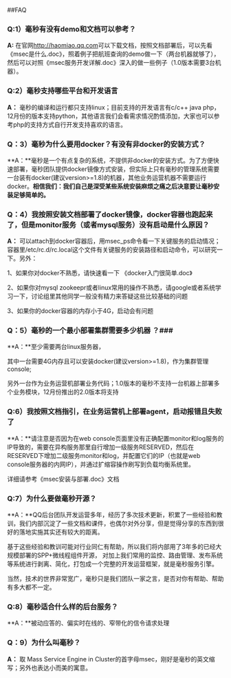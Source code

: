 ##FAQ

### Q:1）毫秒有没有demo和文档可以参考？ ###

**A:** 在官网<http://haomiao.qq.com>可以下载文档，按照文档部署后，可以先看 《msec是什么.doc》，照着例子把航班查询的demo做一下（两台机器就够了），然后可以对照《msec服务开发详解.doc》深入的做一些例子（1.0版本需要3台机器）。

### Q:2）毫秒支持哪些平台和开发语言 ###
**A：** 毫秒的编译和运行都只支持linux；目前支持的开发语言有c/c++ java php，12月份的版本支持python，其他语言我们会看需求情况酌情添加，大家也可以参考php的支持方式自行开发支持喜欢的语言。

### Q：3）毫秒为什么要用docker？有没有非docker的安装方式？ ###
**A：**毫秒是一个有点复杂的系统，不提供非docker的安装方式。为了方便快速部署，毫秒团队提供docker镜像方式安装，但实际上只有毫秒的管理系统需要一台装有docker(建议version>=1.8)的机器，其他业务运营机器不需要运行docker。**相信我们：我们自己是深受某些系统安装麻烦之痛之后决意要让毫秒安装足够简单的。**

### Q：4）我按照安装文档部署了docker镜像，docker容器也跑起来了，但是monitor服务（或者mysql服务）没有启动是什么原因？ ###
**A：** 可以attach到docker容器后，用msec_ps命令看一下关键服务的启动情况；容器里/etc/rc.d/rc.local这个文件有关键服务的安装路径和启动命令，可以研究一下。另外：

1、如果你对docker不熟悉，请快速看一下 《docker入门很简单.doc》

2、如果你对mysql zookeepr或者linux常用的操作不熟悉，请google或者系统学习一下，讨论组里其他同学一般没有精力来答疑这些比较基础的问题

3、如果你的docker容器的内存小于4G，启动会有问题

### Q：5）毫秒的一个最小部署集群需要多少机器 ？###
**A：**至少需要两台linux服务器，

其中一台需要4G内存且可以安装docker(建议version>=1.8)，作为集群管理console;

另外一台作为业务运营机部署业务代码；1.0版本的毫秒不支持一台机器上部署多个业务模块，12月份推出的2.0版本将支持

### Q:6）我按照文档指引，在业务运营机上部署agent，启动报错且失败了 ###
**A：**请注意是否因为在web console页面里没有正确配置monitor和log服务的IP导致的，需要在异构服务那里自行增加一级服务RESERVED，然后在RESERVED下增加二级服务monitor和log，并配置它们的IP（也就是web console服务器的内网IP），并通过扩缩容操作刷写到负载均衡系统里。

详细请参考《msec安装与部署.doc》文档

### Q:7）为什么要做毫秒开源？ ###
**A：**QQ后台团队开发运营多年，经历了多次技术更新，积累了一些经验和教训，我们内部沉淀了一些文档和课件，也偶尔对外分享，但是觉得分享的东西到很好的落地实施其实还有较大的距离。

基于这些经验和教训可能对行业同仁有帮助，所以我们将内部用了3年多的已经大规模部署的SPP+微线程组件开源， 对加上我们常用的监控、路由管理、发布系统等系统进行剥离、简化，打包成一个完整的开发运营框架，就是毫秒服务引擎。

当然，技术的世界非常宽广，毫秒只是我们团队一家之言，是否对你有帮助、帮助有多大都不一定。

### Q:8）毫秒适合什么样的后台服务？ ###
**A：**被动应答的、偏实时在线的、窄带化的信令请求处理


### Q：9）为什么叫毫秒？ ###
**A：** 取  Mass Service Engine in Cluster的首字母msec，刚好是毫秒的英文缩写；另外也表达小而美的寓意。

